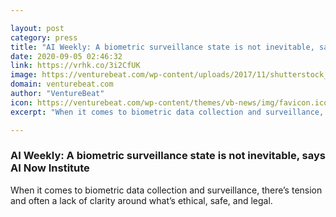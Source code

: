 ```yaml
---

layout: post
category: press
title: "AI Weekly: A biometric surveillance state is not inevitable, says AI Now Institute"
date: 2020-09-05 02:46:32
link: https://vrhk.co/3i2CfUK
image: https://venturebeat.com/wp-content/uploads/2017/11/shutterstock_340300073-e1592521538361.jpg?w=1200&strip=all
domain: venturebeat.com
author: "VentureBeat"
icon: https://venturebeat.com/wp-content/themes/vb-news/img/favicon.ico
excerpt: "When it comes to biometric data collection and surveillance, there’s tension and often a lack of clarity around what’s ethical, safe, and legal."

---
```


### AI Weekly: A biometric surveillance state is not inevitable, says AI Now Institute

When it comes to biometric data collection and surveillance, there’s tension and often a lack of clarity around what’s ethical, safe, and legal.